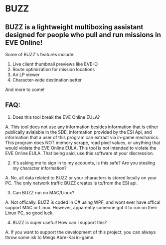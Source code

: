 # BUZZ
## BUZZ is a lightweight multiboxing assistant designed for people who pull and run missions in EVE Online!

Some of BUZZ's features include:
1. Live client thumbnail previews like EVE-O
1. Route optimization for mission locations
1. An LP viewer
1. Character-wide destination setter

And more to come!

## FAQ:
1. Does this tool break the EVE Online EULA?

A. This tool does not use any information besides information that is either publically avialable in the SDE, information provided by the ESI Api, and information that a user of this program can extract via in-game mechanics. This program does NOT memory scrape, read pixel values, or anything that would violate the EVE Online EULA. This tool is not intended to violate the EVE Online EULA. That being said, use this software at your discression.

2. It's asking me to sign in to my accounts, is this safe? Are you stealing my character information?

A. No, all data related to BUZZ or your characters is stored locally on your PC. The only network traffic BUZZ creates is to/from the ESI api.

3. Can BUZZ run on MAC/Linux?

A. Not offically. BUZZ is coded in C# using WPF, and wont ever have offical support MAC or Linux. However, apparently someone got it to run on their Linux PC, so good luck.

4. BUZZ is super useful! How can I support this?

A. If you want to support the development of this project, you can always throw some isk to Meigs Abre-Kai in-game.
